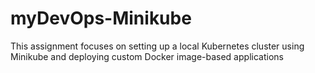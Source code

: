 # myDevOps-Minikube
This assignment focuses on setting up a local Kubernetes cluster using Minikube and deploying custom Docker image-based applications
